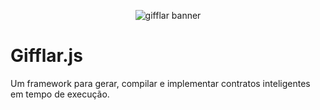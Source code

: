 <p align="center">
    <img src="https://i.imgur.com/mwbuYqE.png" alt="gifflar banner"/>
</p>

# Gifflar.js

Um framework para gerar, compilar e implementar contratos inteligentes em tempo de execução.
